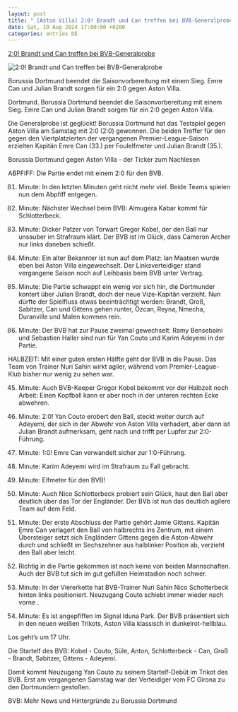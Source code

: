 ```yaml
---
layout: post
title: " [Aston Villa] 2:0! Brandt und Can treffen bei BVB-Generalprobe"
date: Sat, 10 Aug 2024 17:00:00 +0200
categories: entries DE
---
```

[2:0! Brandt und Can treffen bei BVB-Generalprobe](https://www.waz.de/sport/article406987192/live-bvb-trifft-heute-im-letzten-testspiel-auf-aston-villa.html)

![2:0! Brandt und Can treffen bei BVB-Generalprobe](https://img.sparknews.funkemedien.de/406988088/406988088_1723307064_v16_9_1600.jpeg)

Borussia Dortmund beendet die Saisonvorbereitung mit einem Sieg. Emre Can und Julian Brandt sorgen für ein 2:0 gegen Aston Villa.

Dortmund. Borussia Dortmund beendet die Saisonvorbereitung mit einem Sieg. Emre Can und Julian Brandt sorgen für ein 2:0 gegen Aston Villa.

Die Generalprobe ist geglückt! Borussia Dortmund hat das Testspiel gegen Aston Villa am Samstag mit 2:0 (2:0) gewonnen. Die beiden Treffer für den gegen den Viertplatzierten der vergangenen Premier-League-Saison erzielten Kapitän Emre Can (33.) per Foulelfmeter und Julian Brandt (35.).

Borussia Dortmund gegen Aston Villa - der Ticker zum Nachlesen

ABPFIFF: Die Partie endet mit einem 2:0 für den BVB.

81. Minute: In den letzten Minuten geht nicht mehr viel. Beide Teams spielen nun dem Abpfiff entgegen.

73. Minute: Nächster Wechsel beim BVB: Almugera Kabar kommt für Schlotterbeck.

71. Minute: Dicker Patzer von Torwart Gregor Kobel, der den Ball nur unsauber im Strafraum klärt. Der BVB ist im Glück, dass Cameron Archer nur links daneben schießt.

64. Minute: Ein alter Bekannter ist nun auf dem Platz: Ian Maatsen wurde eben bei Aston Villa eingewechselt. Der Linksverteidiger stand vergangene Saison noch auf Leihbasis beim BVB unter Vertrag.

61. Minute: Die Partie schwappt ein wenig vor sich hin, die Dortmunder kontert über Julian Brandt, doch der neue Vize-Kapitän verzieht. Nun dürfte der Spielfluss etwas beeinträchtigt werden: Brandt, Groß, Sabitzer, Can und Gittens gehen runter, Özcan, Reyna, Nmecha, Duranville und Malen kommen rein.

50. Minute: Der BVB hat zur Pause zweimal gewechselt: Ramy Bensebaini und Sebastien Haller sind nun für Yan Couto und Karim Adeyemi in der Partie.

HALBZEIT: Mit einer guten ersten Hälfte geht der BVB in die Pause. Das Team von Trainer Nuri Sahin wirkt agiler, während vom Premier-League-Klub bisher nur wenig zu sehen war.

45. Minute: Auch BVB-Keeper Gregor Kobel bekommt vor der Halbzeit noch Arbeit: Einen Kopfball kann er aber noch in der unteren rechten Ecke abwehren.

35. Minute: 2:0! Yan Couto erobert den Ball, steckt weiter durch auf Adeyemi, der sich in der Abwehr von Aston Villa verhadert, aber dann ist Julian Brandt aufmerksam, geht nach und trifft per Lupfer zur 2:0-Führung.

33. Minute: 1:0! Emre Can verwandelt sicher zur 1:0-Führung.

32. Minute: Karim Adeyemi wird im Strafraum zu Fall gebracht.

32. Minute: Elfmeter für den BVB!

19. Minute: Auch Nico Schlotterbeck probiert sein Glück, haut den Ball aber deutlich über das Tor der Engländer. Der BVb ist nun das deutlich agilere Team auf dem Feld.

15. Minute: Der erste Abschluss der Partie gehört Jamie Gittens. Kapitän Emre Can verlagert den Ball von halbrechts ins Zentrum, mit einem Übersteiger setzt sich Engländerr Gittens gegen die Aston-Abwehr durch und schließt im Sechszehner aus halblinker Position ab, verzieht den Ball aber leicht.

9. Richtig in die Partie gekommen ist noch keine von beiden Mannschaften. Auch der BVB tut sich im gut gefüllen Heimstadion noch schwer.

2. Minute: In der Viererkette hat BVB-Trainer Nuri Sahin Nico Schotterbeck hinten links positioniert. Neuzugang Couto schiebt immer wieder nach vorne .

1. Minute: Es ist angepfiffen im Signal Iduna Park. Der BVB präsentiert sich in den neuen weißen Trikots, Aston Villa klassisch in dunkelrot-hellblau.

Los geht‘s um 17 Uhr.

Die Startelf des BVB: Kobel - Couto, Süle, Anton, Schlotterbeck - Can, Groß - Brandt, Sabitzer, Gittens - Adeyemi.

Damit kommt Neuzugang Yan Couto zu seinem Startelf-Debüt im Trikot des BVB. Erst am vergangenen Samstag war der Verteidiger vom FC Girona zu den Dortmundern gestoßen.

BVB: Mehr News und Hintergründe zu Borussia Dortmund

